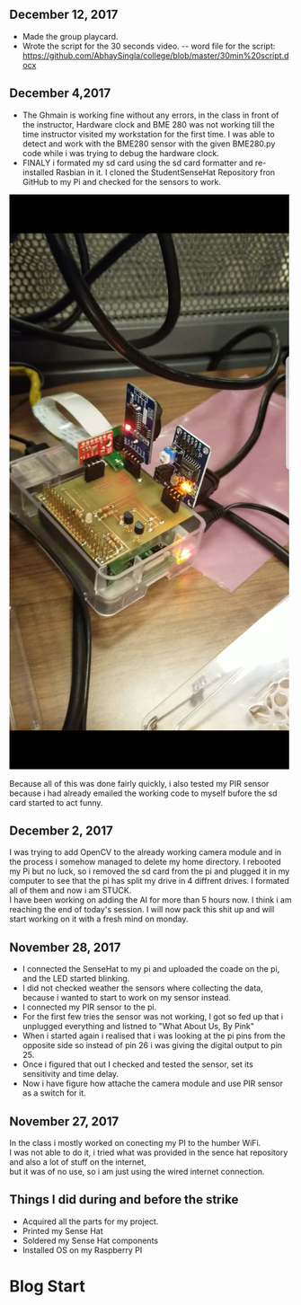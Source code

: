 ## December 12, 2017
- Made the group playcard.
- Wrote the script for the 30 seconds video.
-- word file for the script: https://github.com/AbhaySingla/college/blob/master/30min%20script.docx


## December 4,2017
 - The Ghmain is working fine without any errors, in the class in front of the instructor, Hardware clock and BME 280 was not working till the time instructor visited my workstation for the first time. I was able to detect and work with the BME280 sensor with the given BME280.py code while i was trying to debug the hardware clock.
 - FINALY i formated my sd card using the sd card formatter and re- installed Rasbian in it. I cloned the StudentSenseHat Repository fron GitHub to my Pi and checked for the sensors to work.<br>

![Alt text](https://github.com/AbhaySingla/college/blob/master/PCB%20board%20runnig.png)<br>

Because all of this was done fairly quickly, i also tested my PIR sensor because i had already emailed the working code to myself bufore the sd card started to act funny.

## December 2, 2017
I was trying to add OpenCV to the already working camera module and in the process i somehow managed to delete my home directory. I rebooted my Pi but no luck, so i removed the sd card from the pi and plugged it in my computer to see that the pi has split my drive in 4 diffrent drives. I formated all of them and now i am STUCK.<br> 
I have been working on adding the AI for more than 5 hours now. I think i am reaching the end of today's session. I will now pack this shit up and will start working on it with a fresh mind on monday. 

## November 28, 2017
- I connected the SenseHat to my pi and uploaded the coade on the pi, and the LED started blinking.<br>
- I did not checked weather the sensors where collecting the data, because i wanted to start to work on my sensor instead.
- I connected my PIR sensor to the pi.
- For the first few tries the sensor was not working, I got so fed up that i unplugged everything and listned to "What About Us, By Pink"
- When i started again i realised that i was looking at the pi pins from the opposite side so instead of pin 26 i was giving the digital output to pin 25.
- Once i figured that out I checked and tested the sensor, set its sensitivity and time delay.
- Now i have figure how attache the camera module and use PIR sensor as a switch for it.

## November 27, 2017
In the class i mostly worked on conecting my PI to the humber WiFi.<br>
I was not able to do it, i tried what was provided in the sence hat repository and also a lot of stuff on the internet,<br>
but it was of no use, so i am just using the wired internet connection.


## Things I did during and before the strike
- Acquired all the parts for my project.
- Printed my Sense Hat
- Soldered my Sense Hat components
- Installed OS on my Raspberry PI

# Blog Start
